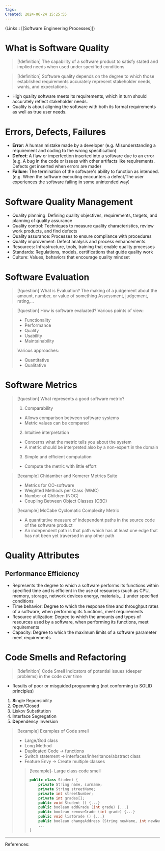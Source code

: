 ```yaml
---
Tags: 
Created: 2024-06-24 15:25:55
---
```

(Links:: [[Software Engineering Processes]])
# What is Software Quality
> [!definition]
> The capability of a software product to satisfy stated and implied needs when used under specified conditions

> [!definition]
> Software quality depends on the degree to which those established requirements accurately represent stakeholder needs, wants, and expectations.

- High quality software meets its requirements, which in turn should accurately reflect stakeholder needs.
- Quality is about aligning the software with both its formal requirements as well as true user needs.
# Errors, Defects, Failures
- **Error**: A human mistake made by a developer 
  (e.g. Misunderstanding a requirement and coding to the wrong specification)
- **Defect**: A flaw or imperfection inserted into a software due to an error 
  (e.g. A bug in the code or issues with other artifacts like requirements. Defects get inserted when errors are made)
- **Failure**: The termination of the software's ability to function as intended.
  (e.g. When the software executing encounters a defect/The user experiences the software failing in some unintended way)
# Software Quality Management
- Quality planning: Defining quality objectives, requirements, targets, and planning of quality assurance
- Quality control: Techniques to measure quality characteristics, review work products, and find defects
- Quality assurance: Processes to ensure compliance with procedures
- Quality improvement: Defect analysis and process enhancements
- Resources: Infrastructure, tools, training that enable quality processes
- Standards: Regulations, models, certifications that guide quality work
- Culture: Values, behaviors that encourage quality mindset
# Software Evaluation
> [!question] What is Evaluation?
> The making of a judgement about the amount, number, or value of something
> Assessment, judgement, rating,...

> [!question] How is software evaluated? 
> Various points of view:
> 	- Functionality
> 	- Performance 
> 	- Quality
> 	- Usability
> 	- Maintainability
> 
> Various approaches:
> 	- Quantitative 
> 	- Qualitative
# Software Metrics
> [!question] What represents a good software metric?
> 1. Comparability
> 	- Allows comparison between software systems
> 	- Metric values can be compared
> 2. Intuitive interpretation
> 	- Concerns what the metric tells you about the system
> 	- A metric should be interpreted also by a non-expert in the domain
> 3. Simple and efficient computation
> 	- Compute the metric with little effort

> [!example] Chidamber and Kemerer Metrics Suite
> - Metrics for OO-software
> - Weighted Methods per Class (WMC)
> - Number of Children (NOC)
> - Coupling Between Object Classes (CBO)

> [!example] McCabe Cyclomatic Complexity Metric
> - A quantitative measure of independent paths in the source code of the software product
> - An independent path is that path which has at least one edge that has not been yet traversed in any other path
# Quality Attributes
## Performance Efficiency
- Represents the degree to which a software performs its functions within specified time and is efficient in the use of resources (such as CPU, memory, storage, network devices energy, materials,...) under specified conditions
- Time behavior: Degree to which the response time and throughput rates of a software, when performing its functions, meet requirements
- Resource utilization: Degree to which the amounts and types of resources used by a software, when performing its functions, meet requirements
- Capacity: Degree to which the maximum limits of a software parameter meet requirements
# Code Smells and Refactoring
> [!definition] Code Smell
> Indicators of potential issues (deeper problems) in the code over time

- Results of poor or misguided programming (not conforming to SOLID principles)
1. **S**ingle Reponsibility
2. **O**pen/Closed
3. **L**iskov Substitution
4. **I**nterface Segregation
5. **D**ependency Inversion


> [!example] Examples of Code smell
> - Large/God class
> - Long Method
> - Duplicated Code -> functions
> - Switch statement -> interfaces/inheritance/abstract class
> - Feature Envy -> Create multiple classes
> 
> > [!example]- Large class code smell
> > ```cpp
> > public class Student { 
> > 	private String name, surname; 
> > 	private String streetName; 
> > 	private int streetNumber; 
> > 	private int grades[]; 
> > 	public void Student () {...} 
> > 	public boolean addGrade (int grade) {...} 
> > 	public boolean removeGrade (int grade) {...} 
> > 	public void listGrade () {...} 
> > 	public boolean changeAddress (String newName, int newNumber) {...} 
> > 	... 
> > }
> > ```


---
References: